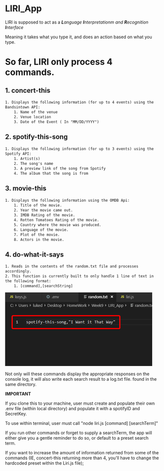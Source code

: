 # LIRI_App

LIRI is supposed to act as a _**L**anguage **I**nterpretationm and **R**ecognition **I**nterface_

Meaning it takes what you type it, and does an action based on what you type.

# So far, **LIRI** only process **4 commands**.

## 1. concert-this
    1. Displays the following information (for up to 4 events) using the Bandsintown API:
        1. Name of the venue
        2. Venue location
        3. Date of the Event ( In "MM/DD/YYYY")
## 2. spotify-this-song
    1. Displays the following information (for up to 3 events) using the Spotify API:
        1. Artist(s)
        2. The song's name
        3. A preview link of the song from Spotify
        4. The album that the song is from
## 3. movie-this
    1. Displays the following information using the OMDB Api:
        1. Title of the movie.
        2. Year the movie came out.
        3. IMDB Rating of the movie.
        4. Rotten Tomatoes Rating of the movie.
        5. Country where the movie was produced.
        6. Language of the movie.
        7. Plot of the movie.
        8. Actors in the movie.

## 4. do-what-it-says
    1. Reads in the contents of the random.txt file and processes accordingly.
    2. This function is currently built to only handle 1 line of text in the following format:
        1. [command],[searchString]

![Example](./images/randomtxt_sample.png)


Not only will these commands display the appropriate responses on the console log, it will also write each search result to a log.txt file. found in the same directory.


**IMPORTANT**

If you clone this to your machine, user must create and populate their own .env file (within local directory) and populate it with a spotifyID and SecretKey.

To use within terminal, user must call "node liri.js [command] [searchTerm]"

If you run other commands or forget to supply a searchTerm, the app will either give you a gentle reminder to do so, or default to a preset search term.

If you want to increase the amount of information returned from some of the commands (IE, concert-this returning more than 4, you'll have to change the hardcoded preset within the Liri.js file);


